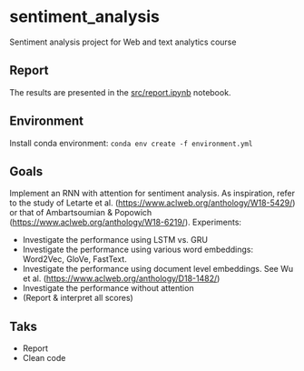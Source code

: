 # sentiment_analysis

Sentiment analysis project for Web and text analytics course

## Report

The results are presented in the [src/report.ipynb](https://github.com/francoisCub/sentiment_analysis/blob/main/src/report.ipynb) notebook.

## Environment

Install conda environment:
`conda env create -f environment.yml`

## Goals

Implement an RNN with attention for sentiment analysis. As inspiration, refer to the study of Letarte et al. (https://www.aclweb.org/anthology/W18-5429/) or that of Ambartsoumian & Popowich (https://www.aclweb.org/anthology/W18-6219/).
Experiments:

- Investigate the performance using LSTM vs. GRU
- Investigate the performance using various word embeddings: Word2Vec, GloVe, FastText.
- Investigate the performance using document level embeddings. See Wu et al. (https://www.aclweb.org/anthology/D18-1482/)
- Investigate the performance without attention
- (Report & interpret all scores)

## Taks

- Report
- Clean code
